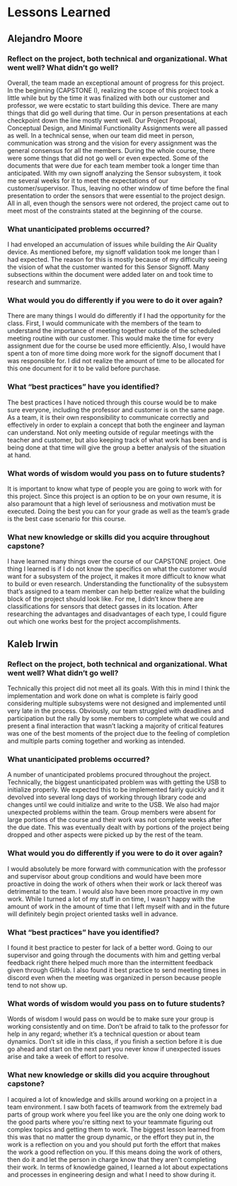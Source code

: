 # Lessons Learned

## Alejandro Moore
### Reflect on the project, both technical and organizational. What went well? What didn’t go well?
Overall, the team made an exceptional amount of progress for this project. In the beginning (CAPSTONE I), realizing the scope of this project took a little while but by the time it was finalized with both our customer and professor, we were ecstatic to start building this device. There are many things that did go well during that time. Our in person presentations at each checkpoint down the line mostly went well. Our Project Proposal, Conceptual Design, and Minimal Functionality Assignments were all passed as well. In a technical sense, when our team did meet in person, communication was strong and the vision for every assignment was the general consensus for all the members. During the whole course, there were some things that did not go well or even expected. Some of the documents that were due for each team member took a longer time than anticipated. With my own signoff analyzing the Sensor subsystem, it took me several weeks for it to meet the expectations of our customer/supervisor. Thus, leaving no other window of time before the final presentation to order the sensors that were essential to the project design. All in all, even though the sensors were not ordered, the project came out to meet most of the constraints stated at the beginning of the course.

### What unanticipated problems occurred?
I had enveloped an accumulation of issues while building the Air Quality device. As mentioned before, my signoff validation took me longer than I had expected. The reason for this is mostly because of my difficulty seeing the vision of what the customer wanted for this Sensor Signoff. Many subsections within the document were added later on and took time to research and summarize. 

### What would you do differently if you were to do it over again?
There are many things I would do differently if I had the opportunity for the class. First, I would communicate with the members of the team to understand the importance of meeting together outside of the scheduled meeting routine with our customer. This would make the time for every assignment due for the course be used more efficiently. Also, I would have spent a ton of more time doing more work for the signoff document that I was responsible for. I did not realize the amount of time to be allocated for this one document for it to be valid before purchase.

### What “best practices” have you identified?
The best practices I have noticed through this course would be to make sure everyone, including the professor and customer is on the same page. As a team, it is their own responsibility to communicate correctly and effectively in order to explain a concept that both the engineer and layman can understand. Not only meeting outside of regular meetings with the teacher and customer, but also keeping track of what work has been and is being done at that time will give the group a better analysis of the situation at hand.

### What words of wisdom would you pass on to future students?
It is important to know what type of people you are going to work with for this project. Since this project is an option to be on your own resume, it is also paramount that a high level of seriousness and motivation must be executed. Doing the best you can for your grade as well as the team’s grade is the best case scenario for this course.

### What new knowledge or skills did you acquire throughout capstone?
I have learned many things over the course of our CAPSTONE project. One thing I learned is if I do not know the specifics on what the customer would want for a subsystem of the project, it makes it more difficult to know what to build or even research. Understanding the functionality of the subsystem that’s assigned to a team member can help better realize what the building block of the project should look like. For me, I didn’t know there are classifications for sensors that detect gasses in its location. After researching the advantages and disadvantages of each type, I could figure out which one works best for the project accomplishments.

## Kaleb Irwin 
### Reflect on the project, both technical and organizational. What went well? What didn’t go well?
Technically this project did not meet all its goals. With this in mind I think the implementation and work done on what is complete is fairly good considering multiple subsystems were not designed and implemented until very late in the process. Obviously, our team struggled with deadlines and participation but the rally by some members to complete what we could and present a final interaction that wasn’t lacking a majority of critical features was one of the best moments of the project due to the feeling of completion and multiple parts coming together and working as intended. 
### What unanticipated problems occurred?
A number of unanticipated problems procured throughout the project. Technically, the biggest unanticipated problem was with getting the USB to initialize properly. We expected this to be implemented fairly quickly and it devolved into several long days of working through library code and changes until we could initialize and write to the USB. We also had major unexpected problems within the team. Group members were absent for large portions of the course and their work was not complete weeks after the due date. This was eventually dealt with by portions of the project being dropped and other aspects were picked up by the rest of the team. 
### What would you do differently if you were to do it over again?
I would absolutely be more forward with communication with the professor and supervisor about group conditions and would have been more proactive in doing the work of others when their work or lack thereof was detrimental to the team. I would also have been more proactive in my own work. While I turned a lot of my stuff in on time, I wasn't happy with the amount of work in the amount of time that I left myself with and in the future will definitely begin project oriented tasks well in advance.
### What “best practices” have you identified?
I found it best practice to pester for lack of a better word. Going to our supervisor and going through the documents with him and getting verbal feedback right there helped much more than the intermittent feedback given through GitHub. I also found it best practice to send meeting times in discord even when the meeting was organized in person because people tend to not show up. 
### What words of wisdom would you pass on to future students?
Words of wisdom I would pass on would be to make sure your group is working consistently and on time. Don’t be afraid to talk to the professor for help in any regard; whether it’s a technical question or about team dynamics. Don’t sit idle in this class, if you finish a section before it is due go ahead and start on the next part you never know if unexpected issues arise and take a week of effort to resolve.
### What new knowledge or skills did you acquire throughout capstone?
I acquired a lot of knowledge and skills around working on a project in a team environment. I saw both facets of teamwork from the extremely bad parts of group work where you feel like you are the only one doing work to the good parts where you're sitting next to your teammate figuring out complex topics and getting them to work. The biggest lesson learned from this was that no matter the group dynamic, or the effort they put in, the work is a reflection on you and you should put forth the effort that makes the work a good reflection on you. If this means doing the work of others, then do it and let the person in charge know that they aren't completing their work. In terms of knowledge gained, I learned a lot about expectations and processes in engineering design and what I need to show during it.
